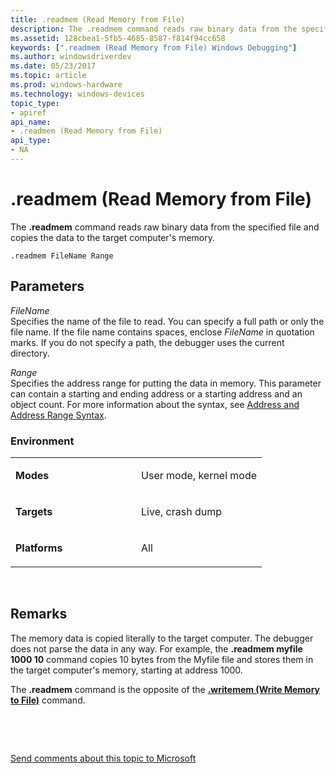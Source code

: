 ```yaml
---
title: .readmem (Read Memory from File)
description: The .readmem command reads raw binary data from the specified file and copies the data to the target computer's memory.
ms.assetid: 128cbea1-5fb5-4685-8587-f814f94cc658
keywords: [".readmem (Read Memory from File) Windows Debugging"]
ms.author: windowsdriverdev
ms.date: 05/23/2017
ms.topic: article
ms.prod: windows-hardware
ms.technology: windows-devices
topic_type:
- apiref
api_name:
- .readmem (Read Memory from File)
api_type:
- NA
---
```


# .readmem (Read Memory from File)


The **.readmem** command reads raw binary data from the specified file and copies the data to the target computer's memory.

```
.readmem FileName Range 
```

## <span id="Parameters"></span><span id="parameters"></span><span id="PARAMETERS"></span>Parameters


<span id="_______FileName______"></span><span id="_______filename______"></span><span id="_______FILENAME______"></span> *FileName*   
Specifies the name of the file to read. You can specify a full path or only the file name. If the file name contains spaces, enclose *FileName* in quotation marks. If you do not specify a path, the debugger uses the current directory.

<span id="_______Range______"></span><span id="_______range______"></span><span id="_______RANGE______"></span> *Range*   
Specifies the address range for putting the data in memory. This parameter can contain a starting and ending address or a starting address and an object count. For more information about the syntax, see [Address and Address Range Syntax](address-and-address-range-syntax.md).

### <span id="Environment"></span><span id="environment"></span><span id="ENVIRONMENT"></span>Environment

<table>
<colgroup>
<col width="50%" />
<col width="50%" />
</colgroup>
<tbody>
<tr class="odd">
<td align="left"><p><strong>Modes</strong></p></td>
<td align="left"><p>User mode, kernel mode</p></td>
</tr>
<tr class="even">
<td align="left"><p><strong>Targets</strong></p></td>
<td align="left"><p>Live, crash dump</p></td>
</tr>
<tr class="odd">
<td align="left"><p><strong>Platforms</strong></p></td>
<td align="left"><p>All</p></td>
</tr>
</tbody>
</table>

 

Remarks
-------

The memory data is copied literally to the target computer. The debugger does not parse the data in any way. For example, the **.readmem myfile 1000 10** command copies 10 bytes from the Myfile file and stores them in the target computer's memory, starting at address 1000.

The **.readmem** command is the opposite of the [**.writemem (Write Memory to File)**](-writemem--write-memory-to-file-.md) command.

 

 

[Send comments about this topic to Microsoft](mailto:wsddocfb@microsoft.com?subject=Documentation%20feedback%20[debugger\debugger]:%20.readmem%20%28Read%20Memory%20from%20File%29%20%20RELEASE:%20%285/15/2017%29&body=%0A%0APRIVACY%20STATEMENT%0A%0AWe%20use%20your%20feedback%20to%20improve%20the%20documentation.%20We%20don't%20use%20your%20email%20address%20for%20any%20other%20purpose,%20and%20we'll%20remove%20your%20email%20address%20from%20our%20system%20after%20the%20issue%20that%20you're%20reporting%20is%20fixed.%20While%20we're%20working%20to%20fix%20this%20issue,%20we%20might%20send%20you%20an%20email%20message%20to%20ask%20for%20more%20info.%20Later,%20we%20might%20also%20send%20you%20an%20email%20message%20to%20let%20you%20know%20that%20we've%20addressed%20your%20feedback.%0A%0AFor%20more%20info%20about%20Microsoft's%20privacy%20policy,%20see%20http://privacy.microsoft.com/default.aspx. "Send comments about this topic to Microsoft")




